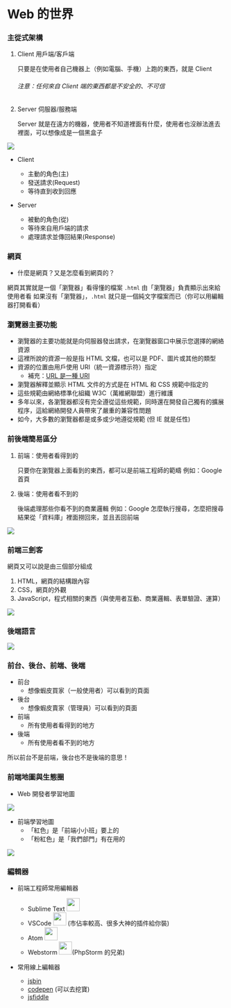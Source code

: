 # Web 的世界

### 主從式架構

1. Client 用戶端/客戶端

    只要是在使用者自己機器上（例如電腦、手機）上跑的東西，就是 Client

    ###### _注意：任何來自 Client 端的東西都是不安全的、不可信_

2. Server 伺服器/服務端

    Server 就是在遠方的機器，使用者不知道裡面有什麼，使用者也沒辦法進去裡面，可以想像成是一個黑盒子

![](https://i.imgur.com/wtJIQ9p.png)

-   Client

    -   主動的角色(主)
    -   發送請求(Request)
    -   等待直到收到回應

-   Server
    -   被動的角色(從)
    -   等待來自用戶端的請求
    -   處理請求並傳回結果(Response)

### 網頁

-   什麼是網頁？又是怎麼看到網頁的？

網頁其實就是一個「瀏覽器」看得懂的檔案 `.html`
由「瀏覽器」負責顯示出來給使用者看
如果沒有「瀏覽器」，`.html` 就只是一個純文字檔案而已（你可以用編輯器打開看看）

### 瀏覽器主要功能

-   瀏覽器的主要功能就是向伺服器發出請求，在瀏覽器窗口中展示您選擇的網絡資源
-   這裡所說的資源一般是指 HTML 文檔，也可以是 PDF、圖片或其他的類型
-   資源的位置由用戶使用 URI（統一資源標示符）指定
    -   補充：[URL 是一種 URI](https://zh.wikipedia.org/wiki/%E7%BB%9F%E4%B8%80%E8%B5%84%E6%BA%90%E6%A0%87%E5%BF%97%E7%AC%A6)
-   瀏覽器解釋並顯示 HTML 文件的方式是在 HTML 和 CSS 規範中指定的
-   這些規範由網絡標準化組織 W3C（萬維網聯盟）進行維護
-   多年以來，各瀏覽器都沒有完全遵從這些規範，同時還在開發自己獨有的擴展程序，這給網絡開發人員帶來了嚴重的兼容性問題
-   如今，大多數的瀏覽器都是或多或少地遵從規範 (但 IE 就是任性)

### 前後端簡易區分

1. 前端：使用者看得到的

    只要你在瀏覽器上面看到的東西，都可以是前端工程師的範疇
    例如：Google 首頁

2. 後端：使用者看不到的

    後端處理那些你看不到的商業邏輯
    例如：Google 怎麼執行搜尋，怎麼把搜尋結果從「資料庫」裡面撈回來，並且丟回前端

![](https://i.imgur.com/h1lvwHN.png)

### 前端三劍客

網頁又可以說是由三個部分組成

1. HTML，網頁的結構跟內容
2. CSS，網頁的外觀
3. JavaScript，程式相關的東西（與使用者互動、商業邏輯、表單驗證、運算）

![](https://i.imgur.com/gMWT1uN.png)

### 後端語言

![](https://i.imgur.com/gLlM0TM.png)

### 前台、後台、前端、後端

-   前台
    -   想像蝦皮買家（一般使用者）可以看到的頁面
-   後台
    -   想像蝦皮賣家（管理員）可以看到的頁面
-   前端
    -   所有使用者看得到的地方
-   後端
    -   所有使用者看不到的地方

所以前台不是前端，後台也不是後端的意思！

### 前端地圖與生態圈

-   Web 開發者學習地圖

![](https://i.imgur.com/BS5Xg9k.png)

-   前端學習地圖
    -   「紅色」是「前端小小班」要上的
    -   「粉紅色」是「我們部門」有在用的

![](https://i.imgur.com/KWzTVS1.png)

### 編輯器

-   前端工程師常用編輯器

    -   Sublime Text <img src="https://i.imgur.com/BHFa38G.png" width="30" height="30"/>
    -   VSCode <img src="https://i.imgur.com/bWsQKNY.png" width="30" height="30"/> (市佔率較高、很多大神的插件給你裝)
    -   Atom <img src="https://i.imgur.com/dWWRgze.png" width="30" height="30"/>
    -   Webstorm <img src="https://i.imgur.com/7dA1rpg.png" width="30" height="30"/>(PhpStorm 的兄弟)

-   常用線上編輯器
    -   [jsbin](https://jsbin.com/)
    -   [codepen](https://codepen.io/) (可以去挖寶)
    -   [jsfiddle](https://jsfiddle.net/)
